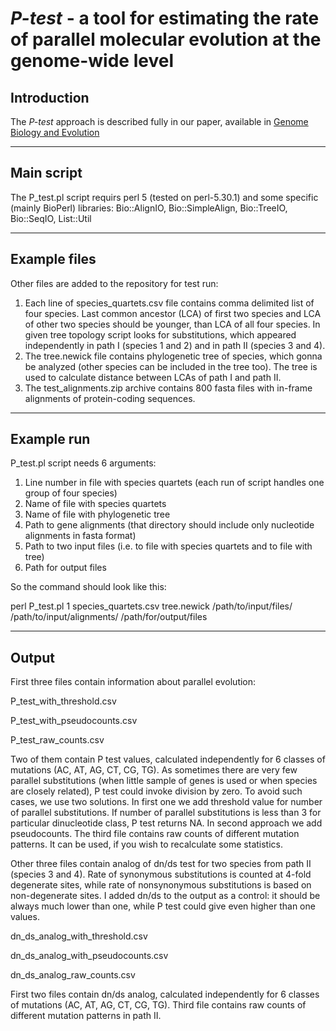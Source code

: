 <!--
---
output:
  html_document:
    keep_md: yes
---

-->

# *P-test* - a tool for estimating the rate of parallel molecular evolution at the genome-wide level


<!-- ########################################################################################################## -->
## Introduction
<!-- ########################################################################################################## -->

The *P-test* approach is described fully in our paper, available in [Genome Biology and Evolution](https://academic.oup.com/gbe/article/doi/10.1093/gbe/evaa138/5870375?fbclid=IwAR03Zywh-So4xTERD5PAkqkE5YZE0KE3oJKysoz_P8kprNSHg5P20iiFsDQ)


***

<!-- ########################################################################################################## -->
## Main script
<!-- ########################################################################################################## -->

The P_test.pl script requirs perl 5 (tested on perl-5.30.1) and some specific (mainly BioPerl) libraries: Bio::AlignIO, Bio::SimpleAlign, Bio::TreeIO, Bio::SeqIO, List::Util

***

<!-- ########################################################################################################## -->
## Example files
<!-- ########################################################################################################## -->

Other files are added to the repository for test run:
1) Each line of species_quartets.csv file contains comma delimited list of four species. Last common ancestor (LCA) of first two species and LCA of other two species should be younger, than LCA of all four species. In given tree topology script looks for substitutions, which appeared independently in path I (species 1 and 2) and in path II (species 3 and 4).
2) The tree.newick file contains phylogenetic tree of species, which gonna be analyzed (other species can be included in the tree too). The tree is used to calculate distance between LCAs of path I and path II.
3) The test_alignments.zip archive contains 800 fasta files with in-frame alignments of protein-coding sequences.
 

***

<!-- ########################################################################################################## -->
## Example run
<!-- ########################################################################################################## -->

P_test.pl script needs 6 arguments:

1) Line number in file with species quartets (each run of script handles one group of four species)
2) Name of file with species quartets
3) Name of file with phylogenetic tree
4) Path to gene alignments (that directory should include only nucleotide alignments in fasta format)
5) Path to two input files (i.e. to file with species quartets and to file with tree)
6) Path for output files

So the command should look like this:

perl P_test.pl 1 species_quartets.csv tree.newick /path/to/input/files/ /path/to/input/alignments/ /path/for/output/files


***

<!-- ########################################################################################################## -->
## Output
<!-- ########################################################################################################## -->

First three files contain information about parallel evolution:

P_test_with_threshold.csv

P_test_with_pseudocounts.csv

P_test_raw_counts.csv

Two of them contain P test values, calculated independently for 6 classes of mutations (AC, AT, AG, CT, CG, TG). As sometimes there are very few parallel substitutions (when little sample of genes is used or when species are closely related), P test could invoke division by zero. To avoid such cases, we use two solutions. In first one we add threshold value for number of parallel substitutions. If number of parallel substitutions is less than 3 for particular dinucleotide class, P test returns NA. In second approach we add pseudocounts.
The third file contains raw counts of different mutation patterns. It can be used, if you wish to recalculate some statistics.

Other three files contain analog of dn/ds test for two species from path II (species 3 and 4). Rate of synonymous substitutions is counted at 4-fold degenerate sites, while rate of nonsynonymous substitutions is based on non-degenerate sites. I added dn/ds to the output as a control: it should be always much lower than one, while P test could give even higher than one values.

dn_ds_analog_with_threshold.csv

dn_ds_analog_with_pseudocounts.csv

dn_ds_analog_raw_counts.csv

First two files contain dn/ds analog, calculated independently for 6 classes of mutations (AC, AT, AG, CT, CG, TG). Third file contains raw counts of different mutation patterns in path II.
